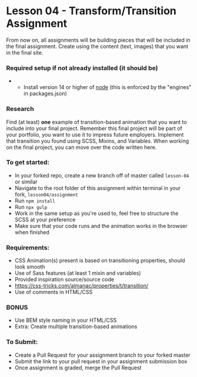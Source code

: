 # Lesson 04 - Transform/Transition Assignment

From now on, all assignments will be building pieces that will be included in the final assignment. Create using the content (text, images) that you want in the final site.

### Required setup if not already installed (it should be)
- - Install version 14 or higher of [node](https://nodejs.org/en/) (this is enforced by the "engines" in packages.json)

### Research
Find (at least) __one__ example of transition-based animation that you want to include into your final project.  Remember this final project will be part of your portfolio, you want to use it to impress future employers. Implement that transition you found using SCSS, Mixins, and Variables. When working on the final project, you can move over the code written here.

### To get started:
-	In your forked repo, create a new branch off of master called `lesson-04` or similar
-   Navigate to the root folder of this assignment within terminal in your fork, `lesson04/assignment`
-   Run `npm install`
-   Run `npx gulp`
- 	Work in the same setup as you're used to, feel free to structure the SCSS at your preference
- 	Make sure that your code runs and the animation works in the browser when finished

### Requirements:
- CSS Animation(s) present is based on transitioning properties, should look smooth
- Use of Sass features (at least 1 mixin and variables)
- Provided inspiration source/source code
-   https://css-tricks.com/almanac/properties/t/transition/
- Use of comments in HTML/CSS

### BONUS
- Use BEM style naming in your HTML/CSS
- Extra: Create multiple transition-based animations

### To Submit:
- Create a Pull Request for your assignment branch to your forked master
- Submit the link to your pull request in your assignment submission box
- Once assignment is graded, merge the Pull Request
